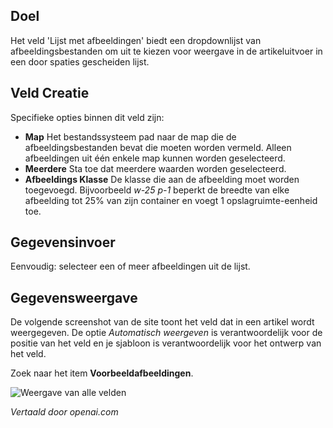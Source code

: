 <!-- Filename: J3.x:Adding_custom_fields/List_of_Images_Field / Display title: Lijst van Afbeeldingen Veld -->

## Doel

Het veld 'Lijst met afbeeldingen' biedt een dropdownlijst van afbeeldingsbestanden om uit te kiezen voor weergave in de artikeluitvoer in een door spaties gescheiden lijst.


## Veld Creatie

Specifieke opties binnen dit veld zijn:

- **Map** Het bestandssysteem pad naar de map die de afbeeldingsbestanden bevat die moeten worden vermeld. Alleen afbeeldingen uit één enkele map kunnen worden geselecteerd.
- **Meerdere** Sta toe dat meerdere waarden worden geselecteerd.
- **Afbeeldings Klasse** De klasse die aan de afbeelding moet worden toegevoegd. Bijvoorbeeld *w-25 p-1* beperkt de breedte van elke afbeelding tot 25% van zijn container en voegt 1 opslagruimte-eenheid toe.


## Gegevensinvoer

Eenvoudig: selecteer een of meer afbeeldingen uit de lijst.


## Gegevensweergave

De volgende screenshot van de site toont het veld dat in een artikel wordt weergegeven. De optie *Automatisch weergeven* is verantwoordelijk voor de positie van het veld en je sjabloon is verantwoordelijk voor het ontwerp van het veld.

Zoek naar het item **Voorbeeldafbeeldingen**.

![Weergave van alle velden](../../../en/images/fields/fields-display.png "Weergave van velden")

*Vertaald door openai.com*

